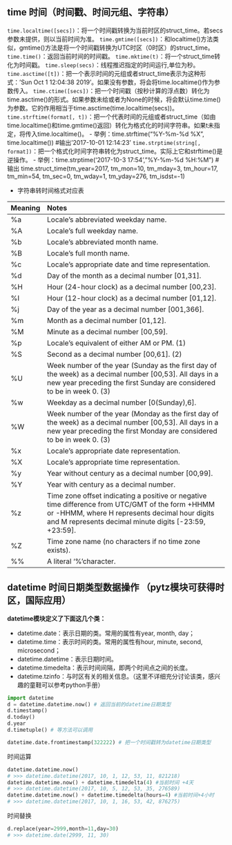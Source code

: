 ## time 时间（时间戳、时间元组、字符串）

`time.localtime([secs])`：将一个时间戳转换为当前时区的struct_time。若secs参数未提供，则以当前时间为准。
`time.gmtime([secs])`：和localtime()方法类似，gmtime()方法是将一个时间戳转换为UTC时区（0时区）的struct_time。
`time.time()`：返回当前时间的时间戳。
`time.mktime(t)`：将一个struct_time转化为时间戳。
`time.sleep(secs)`：线程推迟指定的时间运行,单位为秒。
`time.asctime([t])`：把一个表示时间的元组或者struct_time表示为这种形式：’Sun Oct 1 12:04:38 2019’。如果没有参数，将会将time.localtime()作为参数传入。
`time.ctime([secs])`：把一个时间戳（按秒计算的浮点数）转化为time.asctime()的形式。如果参数未给或者为None的时候，将会默认time.time()为参数。它的作用相当于time.asctime(time.localtime(secs))。
`time.strftime(format[, t])`：把一个代表时间的元组或者struct_time（如由time.localtime()和time.gmtime()返回）转化为格式化的时间字符串。如果t未指定，将传入time.localtime()。
    -   举例：time.strftime(“%Y-%m-%d %X”, time.localtime()) #输出’2017-10-01 12:14:23’
`time.strptime(string[, format])`：把一个格式化时间字符串转化为struct_time。实际上它和strftime()是逆操作。
        -   举例：time.strptime(‘2017-10-3 17:54’,”%Y-%m-%d %H:%M”) #输出 time.struct_time(tm_year=2017, tm_mon=10, tm_mday=3, tm_hour=17, tm_min=54, tm_sec=0, tm_wday=1, tm_yday=276, tm_isdst=-1)

-   字符串转时间格式对应表

|Meaning|Notes|
|:-|:--|
|%a|Locale’s abbreviated weekday name.	|
|%A|Locale’s full weekday name.	|
|%b|Locale’s abbreviated month name.	|
|%B|Locale’s full month name.	|
|%c|Locale’s appropriate date and time representation.	|
|%d|Day of the month as a decimal number [01,31].	|
|%H|Hour (24-hour clock) as a decimal number [00,23].	|
|%I|Hour (12-hour clock) as a decimal number [01,12].	|
|%j|Day of the year as a decimal number [001,366].	|
|%m|Month as a decimal number [01,12].	|
|%M|Minute as a decimal number [00,59].	|
|%p|Locale’s equivalent of either AM or PM.	(1)|
|%S|Second as a decimal number [00,61].	(2)|
|%U|Week number of the year (Sunday as the first day of the week) as a decimal number [00,53]. All days in a new year preceding the first Sunday are considered to be in week 0.	(3)|
|%w|Weekday as a decimal number [0(Sunday),6].	|
|%W|Week number of the year (Monday as the first day of the week) as a decimal number [00,53]. All days in a new year preceding the first Monday are considered to be in week 0.	(3)|
|%x|Locale’s appropriate date representation.	|
|%X|Locale’s appropriate time representation.	|
|%y|Year without century as a decimal number [00,99].	|
|%Y|Year with century as a decimal number.	|
|%z|Time zone offset indicating a positive or negative time difference from UTC/GMT of the form +HHMM or -HHMM, where H represents decimal hour digits and M represents decimal minute digits [-23:59, +23:59].	|
|%Z|Time zone name (no characters if no time zone exists).	|
|%%|A literal ‘%’character. |

## datetime 时间日期类型数据操作 （pytz模块可获得时区，国际应用）

**datetime模块定义了下面这几个类：**

-   datetime.date：表示日期的类。常用的属性有year, month, day；
-   datetime.time：表示时间的类。常用的属性有hour, minute, second, microsecond；
-   datetime.datetime：表示日期时间。
-   datetime.timedelta：表示时间间隔，即两个时间点之间的长度。
-   datetime.tzinfo：与时区有关的相关信息。（这里不详细充分讨论该类，感兴趣的童鞋可以参考python手册）

```python
import datetime
d = datetime.datetime.now() # 返回当前的datetime日期类型
d.timestamp()
d.today()
d.year
d.timetuple() # 等方法可以调用

datetime.date.fromtimestamp(322222) # 把一个时间戳转为datetime日期类型
```

时间运算

```python
datetime.datetime.now()
# >>> datetime.datetime(2017, 10, 1, 12, 53, 11, 821218)
datetime.datetime.now() + datetime.timedelta(4) #当前时间 +4天
# >>> datetime.datetime(2017, 10, 5, 12, 53, 35, 276589)
datetime.datetime.now() + datetime.timedelta(hours=4) #当前时间+4小时
# >>> datetime.datetime(2017, 10, 1, 16, 53, 42, 876275)
```

时间替换

```python
d.replace(year=2999,month=11,day=30)
# >>> datetime.date(2999, 11, 30)
```

